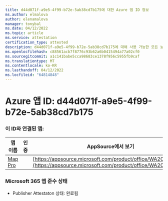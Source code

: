 ```yaml
---
title: d44d071f-a9e5-4f99-b72e-5ab38cd7b175에 대한 Azure 앱 ID 정보
ms.author: elmalova
author: elenamalova
manager: tonybal
ms.date: 04/12/2022
ms.topic: article
ms.service: attestation
certification_type: attested
description: d44d071f-a9e5-4f99-b72e-5ab38cd7b175에 대해 사용 가능한 모든 보안 및 규정 준수 정보입니다.
ms.openlocfilehash: c88561acb7f8776c93b62a6b0415494a77a02cf0
ms.sourcegitcommit: a1c141babe5cca98683ce1378f956c5955fb9caf
ms.translationtype: MT
ms.contentlocale: ko-KR
ms.lasthandoff: 04/12/2022
ms.locfileid: "64814848"
---
```

# <a name="azure-app-id-d44d071f-a9e5-4f99-b72e-5ab38cd7b175"></a>Azure 앱 ID: d44d071f-a9e5-4f99-b72e-5ab38cd7b175


### <a name="apps-associated-with-this-id"></a>이 ID와 연결된 앱:
| **앱 이름** | **인증** | **AppSource에서 보기** |
|--------------|---------------|-----------------------|
| [Map Pro](../forward/WA200003434.md) |  | [https://appsource.microsoft.com/product/office/WA200003434](https://appsource.microsoft.com/product/office/WA200003434) |

### <a name="microsoft-365-app-compliance-status"></a>Microsoft 365 앱 준수 상태
- Publisher Attestaton 상태: 완료됨
